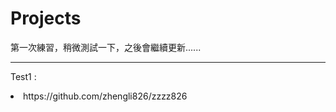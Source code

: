 # Projects
第一次練習，稍微測試一下，之後會繼續更新......
* * *
Test1 :
<li>https://github.com/zhengli826/zzzz826</li>  
 
